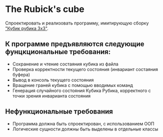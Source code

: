 # The Rubick's cube
Спроектировать и реализовать программу, имитирующую сборку ["Кубик рубика 3x3"](https://en.wikipedia.org/wiki/Rubik%27s_Cube).
## К программе предъявляются следующие фунцкциональные требования:
* Сохранение и чтение состаяния кубика из файла
* Проверка корректности текущего состояния (инвариант состаяния буфера)
* Вывод в консоль текущего состояния
* Вращение граней кубика с помощью вводимых команд
* Генерация случайного состояния Кубика Рубика, корректного с точки зрения инварианта состояния
## Нефункциональные требования
* Программа должна быть спроектирован, с использованием ООП
* Логические сущности должны быть выделены в отдельные классы
